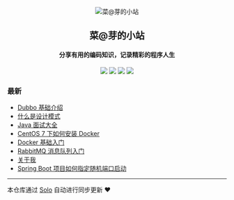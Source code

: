 <p align="center"><img alt="菜@芽的小站" src="https://ossaliyunbucket2.oss-cn-beijing.aliyuncs.com/vipzhou.cn/image/coding_32px_1216693_easyicon.net.ico"></p><h2 align="center">
菜@芽的小站
</h2>

<h4 align="center">分享有用的编码知识，记录精彩的程序人生</h4>
<p align="center"><a title="菜@芽的小站" target="_blank" href="https://github.com/caiya/solo-blog"><img src="https://img.shields.io/github/last-commit/caiya/solo-blog.svg?style=flat-square&color=FF9900"></a>
<a title="GitHub repo size in bytes" target="_blank" href="https://github.com/caiya/solo-blog"><img src="https://img.shields.io/github/repo-size/caiya/solo-blog.svg?style=flat-square"></a>
<a title="Solo Version" target="_blank" href="https://github.com/b3log/solo/releases"><img src="https://img.shields.io/badge/solo-3.6.6-f1e05a.svg?style=flat-square&color=blueviolet"></a>
<a title="Hits" target="_blank" href="https://github.com/b3log/hits"><img src="https://hits.b3log.org/caiya/solo-blog.svg"></a></p>

### 最新

* [Dubbo 基础介绍](https://vipzhou.cn/articles/2019/11/06/1573043344056.html)
* [什么是设计模式](https://vipzhou.cn/articles/2019/11/05/1572961870364.html)
* [Java 面试大全](https://vipzhou.cn/articles/2019/11/05/1572943817988.html)
* [CentOS 7 下如何安装 Docker](https://vipzhou.cn/articles/2019/11/05/1572940816445.html)
* [Docker 基础入门](https://vipzhou.cn/articles/2019/11/05/1572940504353.html)
* [RabbitMQ 消息队列入门](https://vipzhou.cn/articles/2019/11/05/1572940008652.html)
* [关于我](https://vipzhou.cn/aboutme)
* [Spring Boot 项目如何指定随机端口启动](https://vipzhou.cn/articles/2019/11/04/1572882640366.html)



---

本仓库通过 [Solo](https://github.com/b3log/solo) 自动进行同步更新 ❤️ 